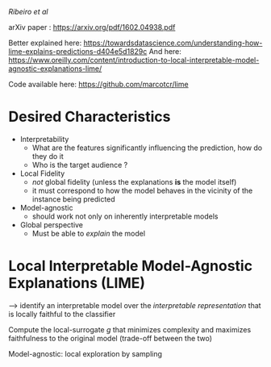 *Ribeiro et al*

arXiv paper : https://arxiv.org/pdf/1602.04938.pdf

Better explained here:
https://towardsdatascience.com/understanding-how-lime-explains-predictions-d404e5d1829c
And here:
https://www.oreilly.com/content/introduction-to-local-interpretable-model-agnostic-explanations-lime/

Code available here: https://github.com/marcotcr/lime
# Desired Characteristics
+ Interpretability
	+ What are the features significantly influencing the prediction, how do they do it
	+ Who is the target audience ?
+ Local Fidelity
	+ _not_ global fidelity (unless the explanations **is** the model itself)
	+ it must correspond to how the model behaves in the vicinity of the instance being predicted
+ Model-agnostic
	+ should work not only on inherently interpretable models
+ Global perspective
	+ Must be able to _explain_ the model

# Local Interpretable Model-Agnostic Explanations (LIME)
--> identify an interpretable model over the _interpretable representation_ that is locally faithful to the classifier

Compute the local-surrogate $g$ that minimizes complexity and maximizes faithfulness to the original model (trade-off between the two)

Model-agnostic: local exploration by sampling